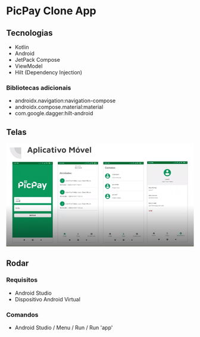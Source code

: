 # PicPay Clone App

## Tecnologias

- Kotlin
- Android
- JetPack Compose
- ViewModel
- Hilt (Dependency Injection)

### Bibliotecas adicionais

- androidx.navigation:navigation-compose
- androidx.compose.material:material
- com.google.dagger:hilt-android

## Telas

![Telas](/files/aplicativo-telas.png)

## Rodar

### Requisitos

- Android Studio
- Dispositivo Android Virtual

### Comandos

- Android Studio / Menu / Run / Run 'app'
